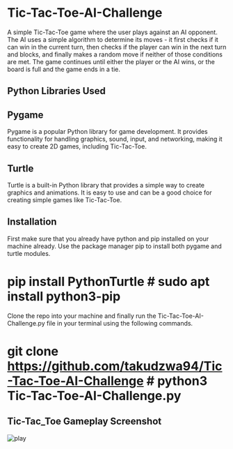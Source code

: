 # Tic-Tac-Toe-AI-Challenge

A simple Tic-Tac-Toe game where the user plays against an AI opponent. The AI uses a simple algorithm to determine its moves - it first checks if it can win in the current turn, then checks if the player can win in the next turn and blocks, and finally makes a random move if neither of those conditions are met. The game continues until either the player or the AI wins, or the board is full and the game ends in a tie.

## Python Libraries Used

## Pygame
Pygame is a popular Python library for game development. It provides functionality for handling graphics, sound, input, and networking, making it easy to create 2D games, including Tic-Tac-Toe.

## Turtle
Turtle is a built-in Python library that provides a simple way to create graphics and animations. It is easy to use and can be a good choice for creating simple games like Tic-Tac-Toe.

## Installation
First make sure that you already have python and pip installed on your machine already. Use the package manager pip to install both pygame and turtle modules.
# pip install PythonTurtle    # sudo apt install python3-pip

Clone the repo into your machine and finally run the Tic-Tac-Toe-AI-Challenge.py file in your terminal using the following commands.

# git clone https://github.com/takudzwa94/Tic-Tac-Toe-AI-Challenge    # python3 Tic-Tac-Toe-AI-Challenge.py

## Tic-Tac_Toe Gameplay Screenshot

![play](https://github.com/takudzwa94/Tic-Tac-Toe-AI-Challenge/assets/51080246/28e495b9-a958-43ed-9296-05f20a5bdb3e)
 

 
 
 



